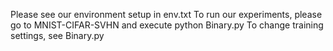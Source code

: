 Please see our environment setup in env.txt
To run our experiments, please go to MNIST-CIFAR-SVHN and execute python Binary.py
To change training settings, see Binary.py